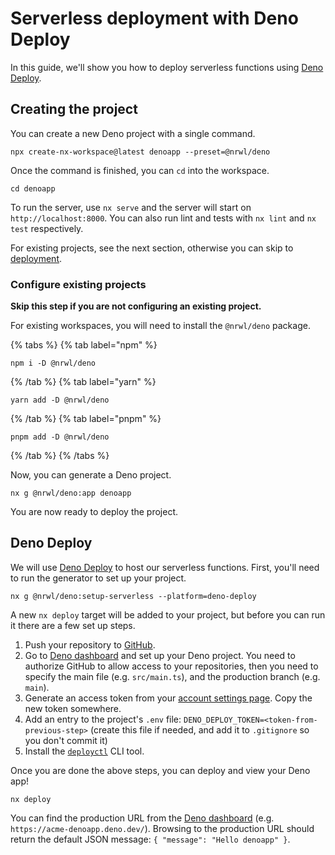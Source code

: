 # Serverless deployment with Deno Deploy

In this guide, we'll show you how to deploy serverless functions using [Deno Deploy](https://deno.com/deploy).

## Creating the project

You can create a new Deno project with a single command.

```shell
npx create-nx-workspace@latest denoapp --preset=@nrwl/deno
```

Once the command is finished, you can `cd` into the workspace.

```shell
cd denoapp
```

To run the server, use `nx serve` and the server will start on `http://localhost:8000`. You can also run lint and tests with `nx lint` and `nx test` respectively.

For existing projects, see the next section, otherwise you can skip to [deployment](#deno-deploy).

### Configure existing projects

**Skip this step if you are not configuring an existing project.**

For existing workspaces, you will need to install the `@nrwl/deno` package.

{% tabs %}
{% tab label="npm" %}

```shell
npm i -D @nrwl/deno
```

{% /tab %}
{% tab label="yarn" %}

```shell
yarn add -D @nrwl/deno
```

{% /tab %}
{% tab label="pnpm" %}

```shell
pnpm add -D @nrwl/deno
```

{% /tab %}
{% /tabs %}

Now, you can generate a Deno project.

```shell
nx g @nrwl/deno:app denoapp
```

You are now ready to deploy the project.

## Deno Deploy

We will use [Deno Deploy](https://deno.com/deploy) to host our serverless functions. First, you'll need to run the generator to set up your project.

```shell
nx g @nrwl/deno:setup-serverless --platform=deno-deploy
```

A new `nx deploy` target will be added to your project, but before you can run it there are a few set up steps.

1. Push your repository to [GitHub](https://github.com/).
2. Go to [Deno dashboard](https://dash.deno.com/) and set up your Deno project. You need to authorize GitHub to allow access to your repositories, then you need to specify the main file (e.g. `src/main.ts`), and the production branch (e.g. `main`).
3. Generate an access token from your [account settings page](https://dash.deno.com/account#access-tokens). Copy the new token somewhere.
4. Add an entry to the project's `.env` file: `DENO_DEPLOY_TOKEN=<token-from-previous-step>` (create this file if needed, and add it to `.gitignore` so you don't commit it)
5. Install the [`deployctl`](https://deno.com/deploy/docs/deployctl) CLI tool.

Once you are done the above steps, you can deploy and view your Deno app!

```shell
nx deploy
```

You can find the production URL from the [Deno dashboard](https://dash.deno.com/) (e.g. `https://acme-denoapp.deno.dev/`). Browsing to the production URL should return the default JSON message: `{ "message": "Hello denoapp" }`.
